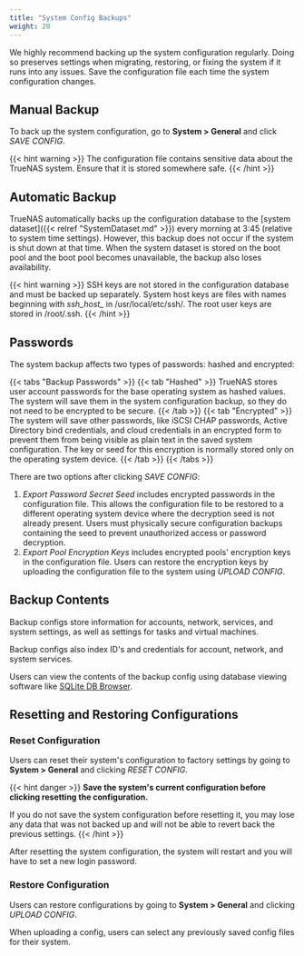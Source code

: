 ```yaml
---
title: "System Config Backups"
weight: 20
---
```


We highly recommend backing up the system configuration regularly.
Doing so preserves settings when migrating, restoring, or fixing the system if it runs into any issues.
Save the configuration file each time the system configuration changes.

## Manual Backup

To back up the system configuration, go to **System > General** and click *SAVE CONFIG*.

{{< hint warning >}}
The configuration file contains sensitive data about the TrueNAS system.
Ensure that it is stored somewhere safe.
{{< /hint >}}

## Automatic Backup

TrueNAS automatically backs up the configuration database to the [system dataset]({{< relref "SystemDataset.md" >}}) every morning at 3:45 (relative to system time settings).
However, this backup does not occur if the system is shut down at that time.
When the system dataset is stored on the boot pool and the boot pool becomes unavailable, the backup also loses availability.

{{< hint warning >}}
SSH keys are not stored in the configuration database and must be backed up separately.
System host keys are files with names beginning with *ssh_host_* in <file>/usr/local/etc/ssh/</file>.
The root user keys are stored in <file>/root/.ssh</file>.
{{< /hint >}}

## Passwords
The system backup affects two types of passwords: hashed and encrypted:

{{< tabs "Backup Passwords" >}}
{{< tab "Hashed" >}}
TrueNAS stores user account passwords for the base operating system as hashed values.
The system will save them in the system configuration backup, so they do not need to be encrypted to be secure.
{{< /tab >}}
{{< tab "Encrypted" >}}
The system will save other passwords, like iSCSI CHAP passwords, Active Directory bind credentials, and cloud credentials in an encrypted form to prevent them from being visible as plain text in the saved system configuration.
The key or seed for this encryption is normally stored only on the operating system device.
{{< /tab >}}
{{< /tabs >}}

There are two options after clicking *SAVE CONFIG*:
1. *Export Password Secret Seed* includes encrypted passwords in the configuration file.
   This allows the configuration file to be restored to a different operating system device where the decryption seed is not already present.
   Users must physically secure configuration backups containing the seed to prevent unauthorized access or password decryption.
2. *Export Pool Encryption Keys* includes encrypted pools' encryption keys in the configuration file.
   Users can restore the encryption keys by uploading the configuration file to the system using *UPLOAD CONFIG*.
   
## Backup Contents

Backup configs store information for accounts, network, services, and system settings, as well as settings for tasks and virtual machines.   
  
Backup configs also index ID's and credentials for account, network, and system services.

Users can view the contents of the backup config using database viewing software like [SQLite DB Browser](https://sqlitebrowser.org/dl/).

## Resetting and Restoring Configurations

### Reset Configuration

Users can reset their system's configuration to factory settings by going to **System > General** and clicking *RESET CONFIG*.

{{< hint danger >}}
**Save the system's current configuration before clicking resetting the configuration.**
 
If you do not save the system configuration before resetting it, you may lose any data that was not backed up and will not be able to revert back the previous settings.
{{< /hint >}}

After resetting the system configuration, the system will restart and you will have to set a new login password.

### Restore Configuration

Users can restore configurations by going to **System > General** and clicking *UPLOAD CONFIG*.

When uploading a config, users can select any previously saved config files for their system. 


